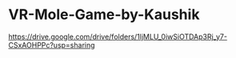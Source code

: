 # VR-Mole-Game-by-Kaushik
https://drive.google.com/drive/folders/1ljMLU_0iwSiOTDAp3Rj_y7-CSxAOHPPc?usp=sharing
